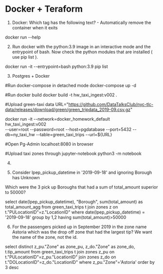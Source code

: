 # Docker + Teraform

1. Docker: Which tag has the following text? - Automatically remove the container when it exits

docker run --help 

2. Run docker with the python:3.9 image in an interactive mode and the entrypoint of bash. Now check the python modules that are installed ( use pip list ).

docker run -it --entrypoint=bash python:3.9 
pip list

3. Postgres + Docker

#Run docker-compose in detached mode
docker-compose up -d

#Run docker build
docker build -t hw_taxi_ingest:v002 .

#Upload green-taxi data
URL="https://github.com/DataTalksClub/nyc-tlc-data/releases/download/green/green_tripdata_2019-09.csv.gz" 

docker run -it --network=docker_homework_default \
hw_taxi_ingest:v002 \
--user=root --password=root --host=pgdatabase --port=5432 --db=ny_taxi_hw --table=green_taxi_trips --url=${URL}

#Open Pg-Admin
localhost:8080 in browser

#Upload taxi zones through jupyter-notebook
python3 -m notebook

4.

5. Consider lpep_pickup_datetime in '2019-09-18' and ignoring Borough has Unknown

Which were the 3 pick up Boroughs that had a sum of total_amount superior to 50000?

select
	date(lpep_pickup_datetime),
	"Borough",
	sum(total_amount) as total_amount_agg
from
	green_taxi_trips t
	join zones z on t."PULocationID"=z."LocationID"
where
	date(lpep_pickup_datetime) = '2019-09-18'
group by 1,2
having sum(total_amount)>50000


6. For the passengers picked up in September 2019 in the zone name Astoria which was the drop off zone that had the largest tip? We want the name of the zone, not the id.

select
distinct
	z_pu."Zone" as zone_pu,
	z_do."Zone" as zone_do,
	t.tip_amount
from
	green_taxi_trips t
	join zones z_pu on t."PULocationID"=z_pu."LocationID"
	join zones z_do on t."DOLocationID"=z_do."LocationID"
where
	z_pu."Zone"='Astoria'
order by 3 desc